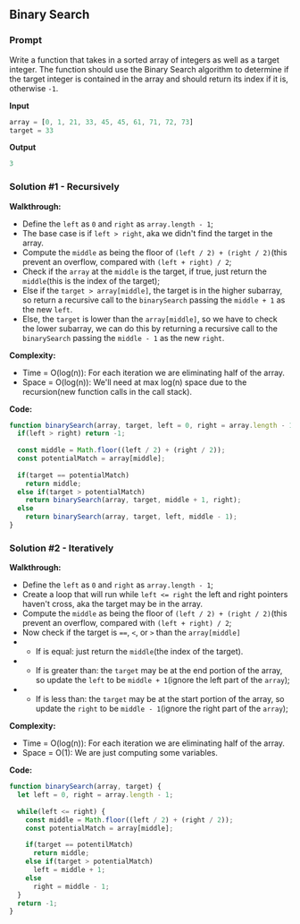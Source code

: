 ## Binary Search

### Prompt

Write a function that takes in a sorted array of integers as well as a target integer. The function should use the Binary Search algorithm to determine if the target integer is contained in the array and should return its index if it is, otherwise `-1`.

**Input**
```js
array = [0, 1, 21, 33, 45, 45, 61, 71, 72, 73]
target = 33
```

**Output**
```js
3
```

### Solution #1 - Recursively

__Walkthrough:__
- Define the `left` as `0` and `right` as `array.length - 1`;
- The base case is if `left > right`, aka we didn't find the target in the array.
- Compute the `middle` as being the floor of `(left / 2) + (right / 2)`(this prevent an overflow, compared with `(left + right) / 2`;
- Check if the `array` at the `middle` is the target, if true, just return the `middle`(this is the index of the target);
- Else if the `target > array[middle]`, the target is in the higher subarray, so return a recursive call to the `binarySearch` passing the `middle + 1` as the new `left`.
- Else, the `target` is lower than the `array[middle]`, so we have to check the lower subarray, we can do this by returning a recursive call to the `binarySearch` passing the `middle - 1` as the new `right`.

__Complexity:__
- Time = O(log(n)): For each iteration we are eliminating half of the array.
- Space = O(log(n)): We'll need at max log(n) space due to the recursion(new function calls in the call stack).

__Code:__

```js
function binarySearch(array, target, left = 0, right = array.length - 1) {
  if(left > right) return -1;
  
  const middle = Math.floor((left / 2) + (right / 2));
  const potentialMatch = array[middle];
	
  if(target == potentialMatch)
    return middle;
  else if(target > potentialMatch)
    return binarySearch(array, target, middle + 1, right);
  else
    return binarySearch(array, target, left, middle - 1);
}
```

### Solution #2 - Iteratively

__Walkthrough:__
- Define the `left` as `0` and `right` as `array.length - 1`;
- Create a loop that will run while `left <= right` the left and right pointers haven't cross, aka the target may be in the array.
- Compute the `middle` as being the floor of `(left / 2) + (right / 2)`(this prevent an overflow, compared with `(left + right) / 2`;
- Now check if the target is `==`, `<`, or `>` than the `array[middle]`
- - If is equal: just return the `middle`(the index of the target).
- - If is greater than: the `target` may be at the end portion of the array, so update the `left` to be `middle + 1`(ignore the left part of the `array`);
- - If is less than: the `target` may be at the start portion of the array, so update the `right` to be `middle - 1`(ignore the right part of the `array`);

__Complexity:__
- Time = O(log(n)): For each iteration we are eliminating half of the array.
- Space = O(1): We are just computing some variables.

__Code:__

```js
function binarySearch(array, target) {
  let left = 0, right = array.length - 1;
  
  while(left <= right) {
    const middle = Math.floor((left / 2) + (right / 2));
    const potentialMatch = array[middle];
    
    if(target == potentilMatch)
      return middle;
    else if(target > potentialMatch)
      left = middle + 1;
    else
      right = middle - 1;
  }
  return -1;
}
```
